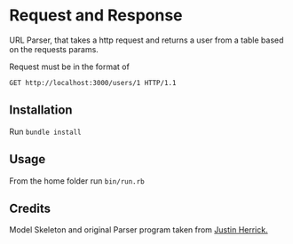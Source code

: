 # Request and Response

URL Parser, that takes a http request and returns a user from a table based on the requests params.

Request must be in the format of

`GET http://localhost:3000/users/1 HTTP/1.1`

## Installation

Run `bundle install`

## Usage

From the home folder run `bin/run.rb`

## Credits

Model Skeleton and original Parser program taken from <a href="https://github.com/jah2488">Justin Herrick.</a>
